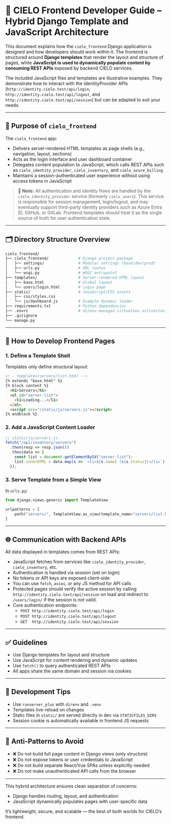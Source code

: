 # 🧩 CIELO Frontend Developer Guide – Hybrid Django Template and JavaScript Architecture

This document explains how the `cielo_frontend` Django application is designed and how developers should work within it. The frontend is structured around **Django templates** that render the layout and structure of pages, while **JavaScript is used to dynamically populate content by consuming REST APIs** exposed by backend CIELO services.

The included JavaScript files and templates are illustrative examples. They demonstrate how to interact with the IdentityProvider APIs (`http://identity.cielo.test/api/login`, `http://identity.cielo.test/api/logout`, and `http://identity.cielo.test/api/session`) but can be adapted to suit your needs.

---

## 🎯 Purpose of `cielo_frontend`

The `cielo_frontend` app:

* Delivers server-rendered HTML templates as page shells (e.g., navigation, layout, sections)
* Acts as the login interface and user dashboard container
* Delegates content population to JavaScript, which calls REST APIs such as `cielo_identity_provider`, `cielo_inventory`, and `cielo_azure_billing`
* Maintains a session-authenticated user experience without using access tokens in JavaScript

> 🧠 **Note:** All authentication and identity flows are handled by the `cielo_identity_provider` service (formerly `cielo_users`). This service is responsible for session management, login/logout, and may eventually support third-party identity providers such as Azure Entra ID, GitHub, or GitLab. Frontend templates should treat it as the single source of truth for user authentication state.

---

## 🗂️ Directory Structure Overview

```bash
cielo_frontend/
├── cielo_frontend/             # Django project package
│   ├── settings/               # Modular settings (base/dev/prod)
│   ├── urls.py                 # URL routes
│   └── wsgi.py                 # WSGI entrypoint
├── templates/                  # Server-rendered HTML layout
│   ├── base.html               # Global layout
│   └── users/login.html        # Login page
├── static/                     # JavaScript/CSS assets
│   ├── css/styles.css
│   └── js/dashboard.js         # Example dynamic loader
├── requirements.txt            # Python dependencies
├── .envrc                      # direnv-managed virtualenv activation
├── .gitignore
└── manage.py
```

---

## 🔧 How to Develop Frontend Pages

### 1. Define a Template Shell

Templates only define structural layout:

```html
<!-- templates/servers/list.html -->
{% extends "base.html" %}
{% block content %}
  <h1>Servers</h1>
  <ul id="server-list">
    <li>Loading...</li>
  </ul>
  <script src="/static/js/servers.js"></script>
{% endblock %}
```

### 2. Add a JavaScript Content Loader

```js
// static/js/servers.js
fetch("/api/inventory/servers")
  .then(resp => resp.json())
  .then(data => {
    const list = document.getElementById("server-list");
    list.innerHTML = data.map(s => `<li>${s.name} (${s.status})</li>`).join("");
  });
```

### 3. Serve Template from a Simple View

In `urls.py`:

```python
from django.views.generic import TemplateView

urlpatterns = [
    path("servers/", TemplateView.as_view(template_name="servers/list.html")),
]
```

---

## 🌐 Communication with Backend APIs

All data displayed in templates comes from REST APIs:

* JavaScript fetches from services like `cielo_identity_provider`, `cielo_inventory`, etc.
* Authentication is handled via session (set on login)
* No tokens or API keys are exposed client-side
* You can use `fetch`, `axios`, or any JS method for API calls
* Protected pages should verify the active session by calling `http://identity.cielo.test/api/session` on load and redirect to `/users/login/` if the session is not valid.
* Core authentication endpoints:
  * `POST http://identity.cielo.test/api/login`
  * `POST http://identity.cielo.test/api/logout`
  * `GET  http://identity.cielo.test/api/session`

---

## ✅ Guidelines

* Use Django templates for layout and structure
* Use JavaScript for content rendering and dynamic updates
* Use `fetch()` to query authenticated REST APIs
* All apps share the same domain and session via cookies

---

## 🧪 Development Tips

* Use `runserver_plus` with `direnv` and `.venv`
* Templates live-reload on changes
* Static files in `static/` are served directly in dev via `STATICFILES_DIRS`
* Session cookie is automatically available in frontend JS requests

---

## 🚫 Anti-Patterns to Avoid

* ❌ Do not build full page content in Django views (only structure)
* ❌ Do not expose tokens or user credentials to JavaScript
* ❌ Do not build separate React/Vue SPAs unless explicitly needed
* ❌ Do not make unauthenticated API calls from the browser

---

This hybrid architecture ensures clean separation of concerns:

* Django handles routing, layout, and authentication
* JavaScript dynamically populates pages with user-specific data

It’s lightweight, secure, and scalable — the best of both worlds for CIELO’s frontend.

